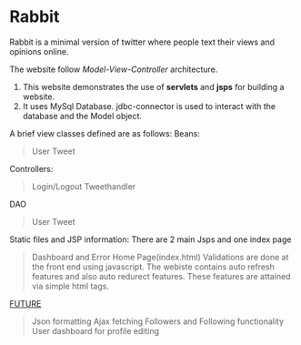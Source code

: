 # Rabbit
Rabbit is a minimal version of twitter where people text their views and opinions online.


The website follow <i>Model-View-Controller</i> architecture.
1. This website demonstrates the use of <b>servlets</b> and <b>jsps</b> for building a website.
2. It uses MySql Database. jdbc-connector is used to interact with the database and the Model object.

A brief view classes defined are as follows:
Beans:
> User
> Tweet

Controllers:
>Login/Logout
>Tweethandler

DAO
>User
>Tweet

Static files and JSP information:
There are 2 main Jsps and one index page
>Dashboard and Error
>Home Page(index.html)
Validations are done at the front end using javascript.
The webiste contains auto refresh features and also auto redurect features. These features are attained via simple html tags.


<u>FUTURE</u>
> Json formatting
> Ajax fetching 
> Followers and Following functionality
> User dashboard for profile editing
